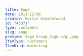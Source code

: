 ```yaml
---
title: Sage
date: 2011-12-08
creator: Martin Hinshelwood
id: "45371"
type: customers
slug: sage
preview: Sage_Group_logo.svg_.png
ItemType: customers
ItemKind: marketing
---
```

